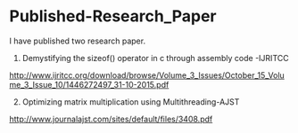 # Published-Research_Paper

I have published two research paper.
1) Demystifying the sizeof() operator in c through assembly code -IJRITCC 

http://www.ijritcc.org/download/browse/Volume_3_Issues/October_15_Volume_3_Issue_10/1446272497_31-10-2015.pdf


2) Optimizing matrix multiplication using Multithreading-AJST

http://www.journalajst.com/sites/default/files/3408.pdf

